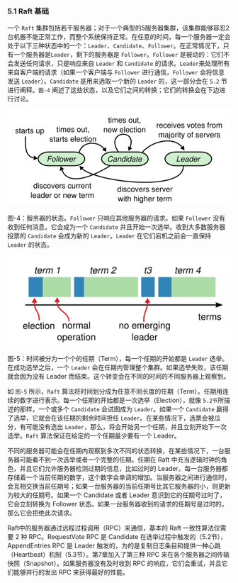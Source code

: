 ### 5.1 Raft 基础

一个 `Raft` 集群包括若干服务器；对于一个典型的5服务器集群，该集群能够容忍2台机器不能正常工作，而整个系统保持正常。在任意的时间，每一个服务器一定会处于以下三种状态中的一个：`Leader`、`Candidate`、`Follower`。在正常情况下，只有一个服务器是`Leader`，剩下的服务器是 `Follower`。`Follower` 是被动的：它们不会发送任何请求，只是响应来自 `Leader` 和 `Candidate` 的请求。`Leader`来处理所有来自客户端的请求（如果一个客户端与 `Follower` 进行通信，`Follower` 会将信息发送 `Leader`）。`Candidate` 是用来选取一个新的 `Leader` 的，这一部分会在 `5.2` 节进行阐释。`图-4` 阐述了这些状态，以及它们之间的转换；它们的转换会在下边进行讨论。

![](/assets/Figure-4-Server-states.png)

图-4：服务器的状态。`Follower` 只响应其他服务器的请求。如果 `Follower` 没有收到任何消息，它会成为一个 `Candidate` 并且开始一次选举。收到大多数服务器投票的 `Candidate` 会成为新的 `Leader`。`Leader` 在它们宕机之前会一直保持 `Leader` 的状态。

![](/assets/Figure-5-Terms.png)

图-5：时间被分为一个个的任期（Term），每一个任期的开始都是 `Leader` 选举。在成功选举之后，一个 `Leader` 会在任期内管理整个集群。如果选举失败，该任期就会因为没有 Leader 而结束。这个转变会在不同的时间的不同服务器上观察到。

如 `图-5` 所示，`Raft` 算法将时间划分成为任意不同长度的任期（Term）。任期用连续的数字进行表示。每一个任期的开始都是一次选举（Election），就像 `5.2节`所描述的那样，一个或多个 `Candidate` 会试图成为 `Leader`。如果一个 `Candidate` 赢得了选举，它就会在该任期的剩余时间担任 `Leader`。在某些情况下，选票会被瓜分，有可能没有选出 `Leader`，那么，将会开始另一个任期，并且立刻开始下一次选举。`Raft` 算法保证在给定的一个任期最少要有一个 Leader。

不同的服务器可能会在任期内观察到多次不同的状态转换，在某些情况下，一台服务器可能看不到一次选举或者一个完整的任期。任期在 Raft 中充当逻辑时钟的角色，并且它们允许服务器检测过期的信息，比如过时的 Leader。每一台服务器都存储着一个当前任期的数字，这个数字会单调的增加。当服务器之间进行通信时，会互相交换当前任期号；如果一台服务器的当前任期号比其它服务器的小，则更新为较大的任期号。如果一个 Candidate 或者 Leader 意识到它的任期号过时了，它会立刻转换为 Follower 状态。如果一台服务器收到的请求的任期号是过时的，那么它会拒绝此次请求。

Raft中的服务器通过远程过程调用（RPC）来通信，基本的 Raft 一致性算法仅需要 2 种 RPC。RequestVote RPC 是 Candidate 在选举过程中触发的（5.2节），AppendEntries RPC 是 Leader 触发的，为的是复制日志条目和提供一种心跳（Heartbeat）机制（5.3节）。第7章加入了第三种 RPC 来在各个服务器之间传输快照（Snapshot）。如果服务器没有及时收到 RPC 的响应，它们会重试，并且它们能够并行的发出 RPC 来获得最好的性能。

